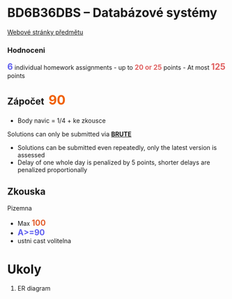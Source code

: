 # BD6B36DBS – Databázové systémy

[Webové stránky předmětu](http://www.ksi.mff.cuni.cz/~svoboda/courses/172-BD6B36DBS/) 

### Hodnoceni

<b style="font-size: 1.4em; color: #6060f0">6</b> individual homework assignments - up to <b style="font-size: 1.1em; color: #e06060">20 or 25</b> points - At most <b style="font-size: 1.4em; color: #e06060">125</b> points

## <p>Zápočet &nbsp;<b style="font-size: 1.4em; color: #f06000">90</b></p>

- Body navic = 1/4 + ke zkousce 

Solutions can only be submitted via <b>[BRUTE](https://cw.felk.cvut.cz/brute/)</b>
 - Solutions can be submitted even repeatedly, only the latest version is assessed
 - Delay of one whole day is penalized by 5 points, shorter delays are penalized proportionally

 
## Zkouska

Pizemna 
- Max <b style="font-size: 1.3em; color: #e36030">100</b>
- <b style="font-size: 1.3em; color: #6060f0">A>=90</b>   
- ustni cast volitelna

# Ukoly

1. ER diagram
